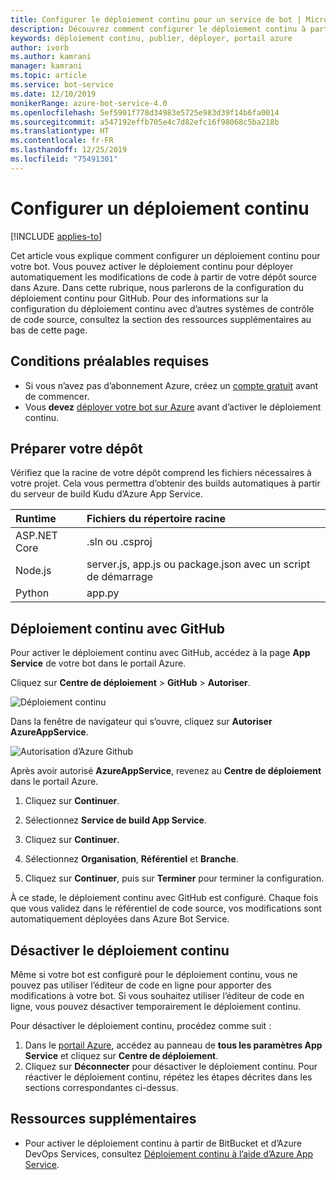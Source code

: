 ```yaml
---
title: Configurer le déploiement continu pour un service de bot | Microsoft Docs
description: Découvrez comment configurer le déploiement continu à partir du contrôle de code source pour un service de bot.
keywords: déploiement continu, publier, déployer, portail azure
author: ivorb
ms.author: kamrani
manager: kamrani
ms.topic: article
ms.service: bot-service
ms.date: 12/10/2019
monikerRange: azure-bot-service-4.0
ms.openlocfilehash: 5ef5901f778d34983e5725e983d39f14b6fa0014
ms.sourcegitcommit: a547192effb705e4c7d82efc16f98068c5ba218b
ms.translationtype: HT
ms.contentlocale: fr-FR
ms.lasthandoff: 12/25/2019
ms.locfileid: "75491301"
---
```

# <a name="set-up-continuous-deployment"></a>Configurer un déploiement continu

[!INCLUDE [applies-to](./includes/applies-to.md)]

Cet article vous explique comment configurer un déploiement continu pour votre bot. Vous pouvez activer le déploiement continu pour déployer automatiquement les modifications de code à partir de votre dépôt source dans Azure. Dans cette rubrique, nous parlerons de la configuration du déploiement continu pour GitHub. Pour des informations sur la configuration du déploiement continu avec d’autres systèmes de contrôle de code source, consultez la section des ressources supplémentaires au bas de cette page.

## <a name="prerequisites"></a>Conditions préalables requises
- Si vous n’avez pas d’abonnement Azure, créez un [compte gratuit](https://portal.azure.com) avant de commencer.
- Vous **devez** [déployer votre bot sur Azure](bot-builder-deploy-az-cli.md) avant d’activer le déploiement continu.

## <a name="prepare-your-repository"></a>Préparer votre dépôt
Vérifiez que la racine de votre dépôt comprend les fichiers nécessaires à votre projet. Cela vous permettra d’obtenir des builds automatiques à partir du serveur de build Kudu d’Azure App Service. 

|Runtime | Fichiers du répertoire racine |
|:-------|:---------------------|
| ASP.NET Core | .sln ou .csproj |
| Node.js | server.js, app.js ou package.json avec un script de démarrage |
| Python | app.py |


## <a name="continuous-deployment-using-github"></a>Déploiement continu avec GitHub
Pour activer le déploiement continu avec GitHub, accédez à la page **App Service** de votre bot dans le portail Azure.

Cliquez sur **Centre de déploiement** > **GitHub** > **Autoriser**.

![Déploiement continu](~/media/azure-bot-build/azure-deployment.png)

Dans la fenêtre de navigateur qui s’ouvre, cliquez sur **Autoriser AzureAppService**. 

![Autorisation d’Azure Github](~/media/azure-bot-build/azure-deployment-github.png)

Après avoir autorisé **AzureAppService**, revenez au **Centre de déploiement** dans le portail Azure.

1. Cliquez sur **Continuer**. 

1. Sélectionnez **Service de build App Service**.

1. Cliquez sur **Continuer**.

1. Sélectionnez **Organisation**, **Référentiel** et **Branche**.

1. Cliquez sur **Continuer**, puis sur **Terminer** pour terminer la configuration.

À ce stade, le déploiement continu avec GitHub est configuré. Chaque fois que vous validez dans le référentiel de code source, vos modifications sont automatiquement déployées dans Azure Bot Service.

## <a name="disable-continuous-deployment"></a>Désactiver le déploiement continu

Même si votre bot est configuré pour le déploiement continu, vous ne pouvez pas utiliser l’éditeur de code en ligne pour apporter des modifications à votre bot. Si vous souhaitez utiliser l’éditeur de code en ligne, vous pouvez désactiver temporairement le déploiement continu.

Pour désactiver le déploiement continu, procédez comme suit :
1. Dans le [portail Azure](https://portal.azure.com), accédez au panneau de **tous les paramètres App Service** et cliquez sur **Centre de déploiement**. 
1. Cliquez sur **Déconnecter** pour désactiver le déploiement continu. Pour réactiver le déploiement continu, répétez les étapes décrites dans les sections correspondantes ci-dessus.

## <a name="additional-resources"></a>Ressources supplémentaires
- Pour activer le déploiement continu à partir de BitBucket et d’Azure DevOps Services, consultez [Déploiement continu à l’aide d’Azure App Service](https://docs.microsoft.com/azure/app-service/deploy-continuous-deployment).


